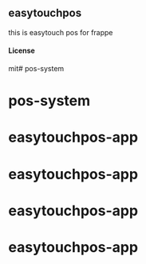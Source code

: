 ## easytouchpos

this is easytouch pos for frappe

#### License

mit# pos-system

# pos-system
# easytouchpos-app
# easytouchpos-app
# easytouchpos-app
# easytouchpos-app
